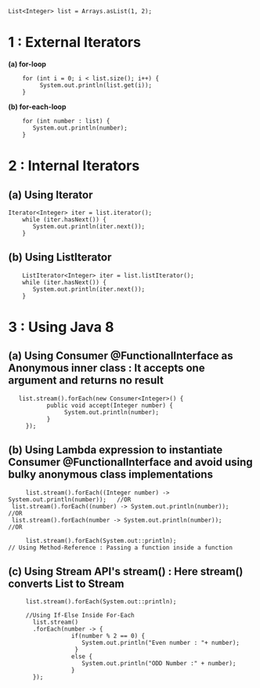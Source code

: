 
    List<Integer> list = Arrays.asList(1, 2);

  
 # 1 : External Iterators 
 
**(a) for-loop**
    
        for (int i = 0; i < list.size(); i++) {
             System.out.println(list.get(i));
        }


**(b) for-each-loop**
    
        for (int number : list) {
           System.out.println(number);
        }
		
				
 # 2 : Internal Iterators  
		
## (a) Using Iterator
        
	Iterator<Integer> iter = list.iterator();
        while (iter.hasNext()) {
           System.out.println(iter.next());
        }
		
		
## (b) Using ListIterator
      
        ListIterator<Integer> iter = list.listIterator();
        while (iter.hasNext()) {
           System.out.println(iter.next());
        }
	
	
 # 3 : Using Java 8 
			
## (a) Using Consumer @FunctionalInterface as Anonymous inner class : It accepts one argument and returns no result

       list.stream().forEach(new Consumer<Integer>() {
               public void accept(Integer number) {
                    System.out.println(number);
               }
         });	
		
		
## (b) Using Lambda expression to instantiate Consumer @FunctionalInterface and avoid using bulky anonymous class implementations
		
         list.stream().forEach((Integer number) -> System.out.println(number));   //OR
	 list.stream().forEach((number) -> System.out.println(number));           //OR
	 list.stream().forEach(number -> System.out.println(number));             //OR 
		
         list.stream().forEach(System.out::println);                              // Using Method-Reference : Passing a function inside a function
		
			
			
## (c) Using Stream API's stream() : Here stream() converts List<Integer> to  Stream<Integer>
     
         list.stream().forEach(System.out::println);

         //Using If-Else Inside For-Each
           list.stream()
           .forEach(number -> {
                      if(number % 2 == 0) {
                         System.out.println("Even number : "+ number);
                       }
                      else {
                         System.out.println("ODD Number :" + number);
                      }  
           });  	
			
					
			
